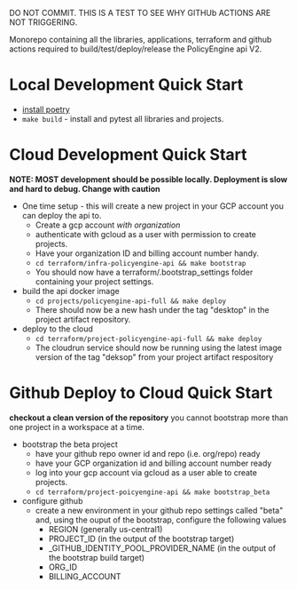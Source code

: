 DO NOT COMMIT. THIS IS A TEST TO SEE WHY GITHUb ACTIONS ARE NOT TRIGGERING.


Monorepo containing all the libraries, applications, terraform and github actions required to build/test/deploy/release the PolicyEngine api V2.

# Local Development Quick Start
* [install poetry](https://python-poetry.org/docs/#installation)
* ``make build`` - install and pytest all libraries and projects.

# Cloud Development Quick Start
__NOTE: MOST development should be possible locally. Deployment is slow and hard to debug. Change with caution__

* One time setup - this will create a new project in your GCP account you can deploy the api to.
  * Create a gcp account _with organization_
  * authenticate with gcloud as a user with permission to create projects.
  * Have your organization ID and billing account number handy.
  * ``cd terraform/infra-policyengine-api && make bootstrap``
  * You should now have a terraform/.bootstrap_settings folder containing your project settings.
* build the api docker image
  * ``cd projects/policyengine-api-full && make deploy``
  * There should now be a new hash under the tag "desktop" in the project artifact repository.
* deploy to the cloud
  * ``cd terraform/project-policyengine-api-full && make deploy``
  * The cloudrun service should now be running using the latest image version of the tag "deksop" from your project artifact respository

# Github Deploy to Cloud Quick Start

__checkout a clean version of the repository__ you cannot bootstrap more than one project 
in a workspace at a time.

* bootstrap the beta project
  * have your github repo owner id and repo (i.e. org/repo) ready
  * have your GCP organization id and billing account number ready
  * log into your gcp account via gcloud as a user able to create projects.
  * ``cd terraform/project-poicyengine-api && make bootstrap_beta``
* configure github
  * create a new environment in your github repo settings called "beta" and, using the ouput of the bootstrap, configure the following values
    * REGION (generally us-central1)
    * PROJECT_ID (in the output of the bootstrap target)
    * _GITHUB_IDENTITY_POOL_PROVIDER_NAME (in the output of the bootstrap build target)
    * ORG_ID
    * BILLING_ACCOUNT
